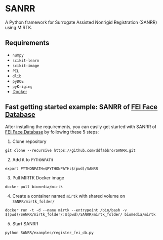 # SANRR
A Python framework for Surrogate Assisted Nonrigid Registration (SANRR) using MIRTK.

## Requirements
- `numpy`
- `scikit-learn`
- `scikit-image`
- `PIL`
- `dlib`
- `pyDOE`
- `pyKriging`
- [Docker](https://docs.docker.com/install/)

## Fast getting started example: SANRR of [FEI Face Database](https://fei.edu.br/~cet/facedatabase.html)

After installing the requirements, you can easily get started with SANRR of [FEI Face Database](https://fei.edu.br/~cet/facedatabase.html) by following these 5 steps:

1. Clone repository
```
git clone --recursive https://github.com/ddfabbro/SANRR.git
```

2. Add it to `PYTHONPATH`
```
export PYTHONPATH=$PYTHONPATH:$(pwd)/SANRR
```

3. Pull MIRTK Docker image
```
docker pull biomedia/mirtk
```

4. Create a container named `mirtk` with shared volume on `SANRR/mirtk_folder/`
```
docker run -t -d --name mirtk --entrypoint /bin/bash -v $(pwd)/SANRR/mirtk_folder/:$(pwd)/SANRR/mirtk_folder/ biomedia/mirtk
```

5. Start SANRR
```
python SANRR/examples/register_fei_db.py
```
